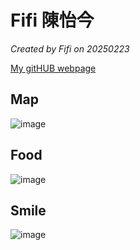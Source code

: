 
# Fifi 陳怡今

*Created by Fifi on 20250223*

[My gitHUB webpage](https://chenyijin0297.github.io)


## Map
![image](https://github.com/user-attachments/assets/6f3bd68e-e5fa-4304-ab2e-a72cea3d918d)


## Food
![image](https://github.com/user-attachments/assets/a219d599-be80-47d2-b2e1-cda0efc96564)


## Smile

![image](https://github.com/user-attachments/assets/c6c6b63d-befe-4469-9d7e-acd3c0d123d6)
